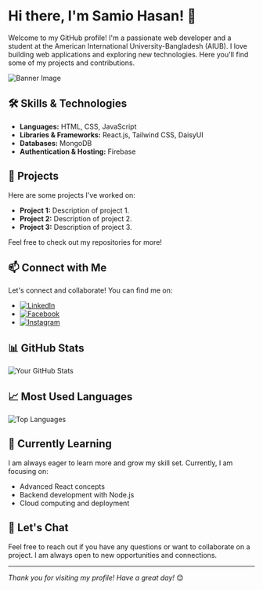 # Hi there, I'm Samio Hasan! 👋

Welcome to my GitHub profile! I'm a passionate web developer and a student at the American International University-Bangladesh (AIUB). I love building web applications and exploring new technologies. Here you'll find some of my projects and contributions.

![Banner Image](https://camo.githubusercontent.com/19db51af5f90f1b152bc0b9078f5fe97053955be5074f03f17019c70345bdcdb/68747470733a2f2f6d69726f2e6d656469756d2e636f6d2f6d61782f313336302f302a37513379765349765f7430696f4a2d5a2e676966)

## 🛠️ Skills & Technologies

- **Languages:** HTML, CSS, JavaScript
- **Libraries & Frameworks:** React.js, Tailwind CSS, DaisyUI
- **Databases:** MongoDB
- **Authentication & Hosting:** Firebase

## 🚀 Projects

Here are some projects I've worked on:

- **Project 1:** Description of project 1.
- **Project 2:** Description of project 2.
- **Project 3:** Description of project 3.

Feel free to check out my repositories for more!

## 📫 Connect with Me

Let's connect and collaborate! You can find me on:

- [![LinkedIn](https://img.shields.io/badge/LinkedIn-Samio%20Hasan-blue?style=flat-square&logo=linkedin)](https://camo.githubusercontent.com/7de37139d0b4c1ce40865e799b446c0e963a3dd8fb68d239707237c40604fa3d/68747470733a2f2f63646e2e6472696262626c652e636f6d2f75736572732f3733303730332f73637265656e73686f74732f363538313234332f6176656e746f2e676966)
- [![Facebook](https://img.shields.io/badge/Facebook-Samio%20Hasan-blue?style=flat-square&logo=facebook)](https://www.facebook.com/samio.hasan.37)
- [![Instagram](https://img.shields.io/badge/Instagram-Samio%20Hasan-pink?style=flat-square&logo=instagram)](https://www.instagram.com/samiohasan6/?next=%2F)

## 📊 GitHub Stats

![Your GitHub Stats](https://github-readme-stats.vercel.app/api?username=samio11&show_icons=true&theme=radical)

## 📈 Most Used Languages

![Top Languages](https://github-readme-stats.vercel.app/api/top-langs/?username=samio11&layout=compact&theme=radical)

## 🌱 Currently Learning

I am always eager to learn more and grow my skill set. Currently, I am focusing on:

- Advanced React concepts
- Backend development with Node.js
- Cloud computing and deployment

## 💬 Let's Chat

Feel free to reach out if you have any questions or want to collaborate on a project. I am always open to new opportunities and connections.

---

*Thank you for visiting my profile! Have a great day!* 😊

